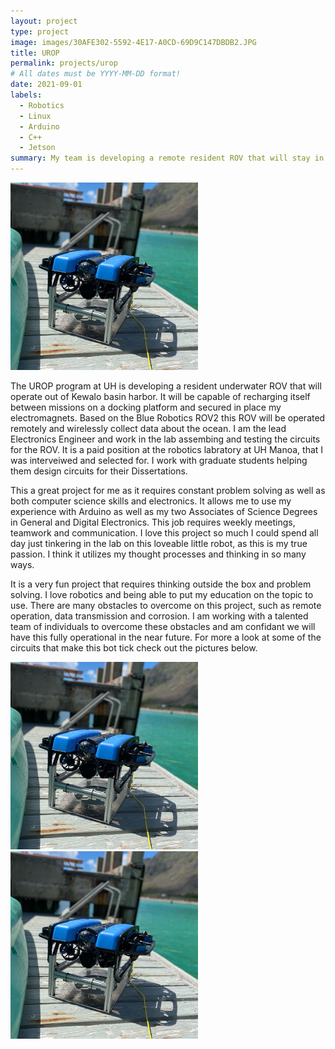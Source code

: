 ```yaml
---
layout: project
type: project
image: images/30AFE302-5592-4E17-A0CD-69D9C147DBDB2.JPG
title: UROP
permalink: projects/urop
# All dates must be YYYY-MM-DD format!
date: 2021-09-01
labels:
  - Robotics
  - Linux
  - Arduino
  - C++
  - Jetson
summary: My team is developing a remote resident ROV that will stay in the ocean for extended periods.
---
```


<div class="ui small rounded images">
  <img class="ui image" src="../images/30AFE302-5592-4E17-A0CD-69D9C147DBDB2.JPG">
</div>

The UROP program at UH is developing a resident underwater ROV that will operate out of Kewalo basin harbor.  It will be capable of recharging itself between missions on a docking platform and secured in place my electromagnets.  Based on the Blue Robotics ROV2 this ROV will be operated remotely and wirelessly collect data about the ocean.  I am the lead Electronics Engineer and work in the lab assembing and testing the circuits for the ROV.  It is a paid position at the robotics labratory at UH Manoa, that I was interveiwed and selected for.  I work with graduate students helping them design circuits for their Dissertations.

This a great project for me as it requires constant problem solving as well as both computer science skills and electronics.  It allows me to use my experience with Arduino as well as my two Associates of Science Degrees in General and Digital Electronics.  This job requires weekly meetings, teamwork and communication.  I love this project so much I could spend all day just tinkering in the lab on this loveable little robot, as this is my true passion.  I think it utilizes my thought processes and thinking in so many ways.  

It is a very fun project that requires thinking outside the box and problem solving.  I love robotics and being able to put my education on the topic to use.  There are many obstacles to overcome on this project, such as remote operation, data transmission and corrosion.  I am working with a talented team of individuals to overcome these obstacles and am confidant we will have this fully operational in the near future.  For more a look at some of the circuits that make this bot tick check out the pictures below.  

<div class="ui small rounded images">
  <img class="ui image" src="../images/30AFE302-5592-4E17-A0CD-69D9C147DBDB2.JPG">
  <img class="ui image" src="../images/30AFE302-5592-4E17-A0CD-69D9C147DBDB2.JPG">
</div>


